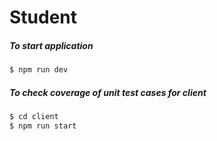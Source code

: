 # Student

##### To start application
```sh
$ npm run dev
```

##### To check coverage of unit test cases for client
```sh
$ cd client
$ npm run start
```